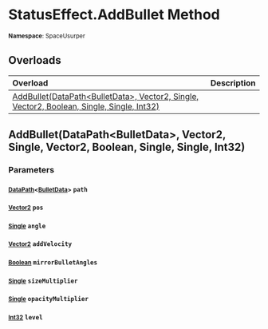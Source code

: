 # StatusEffect.AddBullet Method

<small>**Namespace**: SpaceUsurper</small>

## Overloads

<div markdown="1" class="member-table">

| Overload | Description |
| :------- | ----------- |
| [AddBullet(DataPath&lt;BulletData&gt;, Vector2, Single, Vector2, Boolean, Single, Single, Int32)](#DataPath_Vector2_Single_Vector2_Boolean_Single_Single_Int32_) |  | 

</div>

## AddBullet(DataPath&lt;BulletData&gt;, Vector2, Single, Vector2, Boolean, Single, Single, Int32)
### Parameters
#### <small>[DataPath](../DataPath-1.md)&lt;[BulletData](../BulletData.md)&gt;</small> `path`

#### <small>[Vector2](https://docs.unity3d.com/ScriptReference/Vector2.html)</small> `pos`

#### <small>[Single](https://docs.microsoft.com/en-us/dotnet/api/system.single?view=netframework-4.5)</small> `angle`

#### <small>[Vector2](https://docs.unity3d.com/ScriptReference/Vector2.html)</small> `addVelocity`

#### <small>[Boolean](https://docs.microsoft.com/en-us/dotnet/api/system.boolean?view=netframework-4.5)</small> `mirrorBulletAngles`

#### <small>[Single](https://docs.microsoft.com/en-us/dotnet/api/system.single?view=netframework-4.5)</small> `sizeMultiplier`

#### <small>[Single](https://docs.microsoft.com/en-us/dotnet/api/system.single?view=netframework-4.5)</small> `opacityMultiplier`

#### <small>[Int32](https://docs.microsoft.com/en-us/dotnet/api/system.int32?view=netframework-4.5)</small> `level`

